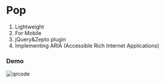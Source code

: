 Pop
===

1. Lightweight
2. For Mobile
3. jQuery&Zepto plugin
4. Implementing ARIA (Accessible Rich Internet Applications)

### Demo

![qrcode](https://f.cloud.github.com/assets/677114/1861064/c0aca948-77bc-11e3-8390-5d3c57a4bbbc.png)
